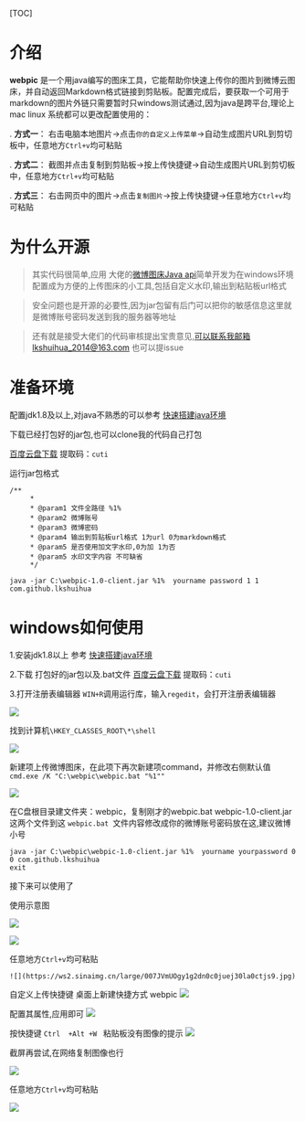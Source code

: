 [TOC]
# 介绍 
 **webpic** 是一个用java编写的图床工具，它能帮助你快速上传你的图片到微博云图床，并自动返回Markdown格式链接到剪贴板。配置完成后，要获取一个可用于markdown的图片外链只需要暂时只windows测试通过,因为java是跨平台,理论上mac linux 系统都可以更改配置使用的：




. **方式一**： 右击电脑本地图片→点击`你的自定义上传菜单`→自动生成图片URL到剪切板中，任意地方`Ctrl+v`均可粘贴

. **方式二**：
截图并点击复制到剪贴板→按上传快捷键→自动生成图片URL到剪切板中，任意地方`Ctrl+v`均可粘贴

. **方式三**：
 右击网页中的图片→点击`复制图片`→按上传快捷键→任意地方`Ctrl+v`均可粘贴
# 为什么开源

>其实代码很简单,应用 大佬的[微博图床Java api](https://github.com/echisan/wbp4j)简单开发为在windows环境配置成为方便的上传图床的小工具,包括自定义水印,输出到粘贴板url格式


>安全问题也是开源的必要性,因为jar包留有后门可以把你的敏感信息这里就是微博账号密码发送到我的服务器等地址

>还有就是接受大佬们的代码审核提出宝贵意见,可以联系我邮箱lkshuihua_2014@163.com 也可以提issue
#  准备环境
配置jdk1.8及以上,对java不熟悉的可以参考  [快速搭建java环境](https://hfanss.com/2019/%E5%BF%AB%E9%80%9F%E6%90%AD%E5%BB%BAJava%E7%94%9F%E4%BA%A7%E7%8E%AF%E5%A2%83.html)


下载已经打包好的jar包,也可以clone我的代码自己打包


[百度云盘下载](https://pan.baidu.com/s/1rSQcSzMamK9VhaRPW4aV2Q ) 提取码：`cuti `

运行jar包格式 
```
/**
     *
     * @param1 文件全路径 %1%
     * @param2 微博账号
     * @param3 微博密码
     * @param4 输出到剪贴板url格式 1为url 0为markdown格式 
     * @param5 是否使用加文字水印,0为加 1为否
     * @param5 水印文字内容 不可缺省
     */
```
```  
java -jar C:\webpic-1.0-client.jar %1%  yourname password 1 1 com.github.lkshuihua
```








# windows如何使用
1.安装jdk1.8以上 参考 [快速搭建java环境](https://hfanss.com/2019/%E5%BF%AB%E9%80%9F%E6%90%AD%E5%BB%BAJava%E7%94%9F%E4%BA%A7%E7%8E%AF%E5%A2%83.html)

2.下载 打包好的jar包以及.bat文件 [百度云盘下载](https://pan.baidu.com/s/1rSQcSzMamK9VhaRPW4aV2Q ) 提取码：`cuti `

3.打开注册表编辑器
`WIN+R`调用运行库，输入`regedit`，会打开注册表编辑器


![](https://ws2.sinaimg.cn/large/007JVmUOgy1g2dmdn0jvwj30ms0e6t9h.jpg)

找到计算机`\HKEY_CLASSES_ROOT\*\shell`

![](https://ws3.sinaimg.cn/large/007JVmUOgy1g2dmhvbwppj30xi0jvmy1.jpg)

新建项上传微博图床，在此项下再次新建项command，并修改右侧默认值 `cmd.exe /K "C:\webpic\webpic.bat "%1""`

![](https://ws1.sinaimg.cn/large/007JVmUOgy1g2dnckczc5j30wz0kcjsd.jpg)


在C盘根目录建文件夹：webpic，复制刚才的webpic.bat webpic-1.0-client.jar 这两个文件到这 
`webpic.bat `文件内容修改成你的微博账号密码放在这,建议微博小号
```
java -jar C:\webpic\webpic-1.0-client.jar %1%  yourname yourpassword 0 0 com.github.lkshuihua
exit
```

接下来可以使用了

使用示意图

![](https://ws2.sinaimg.cn/large/007JVmUOgy1g2dmwtmf41j30ir0qqdhe.jpg)

![](https://ws3.sinaimg.cn/large/007JVmUOgy1g2dmyrxka4j30xd0homyq.jpg)


任意地方`Ctrl+v`均可粘贴

```
![](https://ws2.sinaimg.cn/large/007JVmUOgy1g2dn0c0juej30la0ctjs9.jpg)
```

自定义上传快捷键
桌面上新建快捷方式 webpic
![](https://ws3.sinaimg.cn/large/007JVmUOgy1g2dnh16peqj30my0lfqal.jpg)

配置其属性,应用即可
![](https://ws2.sinaimg.cn/large/007JVmUOgy1g2dnjcwb6gj30hs0plgoj.jpg)

按快捷键 `Ctrl  +Alt +W ` 粘贴板没有图像的提示
![](https://ws1.sinaimg.cn/large/007JVmUOgy1g2dnl4oohoj30u10btdfq.jpg)

截屏再尝试,在网络复制图像也行

![](https://ws1.sinaimg.cn/large/007JVmUOgy1g2dnrrpj52j30nc0iaki2.jpg)

任意地方`Ctrl+v`均可粘贴

![](https://ws3.sinaimg.cn/large/007JVmUOgy1g2dnsz6bv9j30dw0hyh19.jpg)